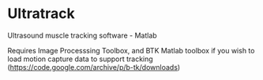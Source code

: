 # Ultratrack
Ultrasound muscle tracking software - Matlab 

Requires Image Processsing Toolbox, and BTK Matlab toolbox if you wish to load motion capture data to support tracking (https://code.google.com/archive/p/b-tk/downloads)
